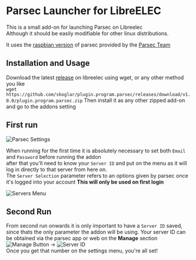 # Parsec Launcher for LibreELEC

This is a small add-on for launching Parsec on Libreelec  
Although it should be easily modifiable for other linux distributions.    

It uses the [raspbian version](https://s3.amazonaws.com/parsec-build/package/parsec-rpi.deb) of parsec provided by the [Parsec Team](https://parsecgaming.com/downloads)  

## Installation and Usage
Download the latest [release](https://github.com/skoglar/plugin.program.parsec/releases/download/v1.0.0/plugin.program.parsec.zip) on libreelec using wget, or any other method you like  
```wget https://github.com/skoglar/plugin.program.parsec/releases/download/v1.0.0/plugin.program.parsec.zip```
Then install it as any other zipped add-on and go to the addons setting
## First run
![Parsec Settings](https://i.imgur.com/6FIpWPA.png)  
  
When running for the first time it is absolutely necessary to set both `Email` and `Password` before running the addon  
after that you'll need to know your `Server ID` and put on the menu as it will log in directly to that server from here on.  
The `Server Selection` parameter refers to an options given by parsec once it's logged into your account
**This will only be used on first login**  
  
![Servers Menu](https://i.imgur.com/zUGpOzO.png)

## Second Run
From second run onwards it is only important to have a `Server ID` saved, since thats the only parameter the addon will be using.
Your server ID can be obtained via the parsec app or web on the **Manage** section  
![Manage Button](https://i.imgur.com/oIRQITd.png) -> 
![Server ID](https://i.imgur.com/7vTMRON.png)  
Once you get that number on the settings menu, you're all set!
